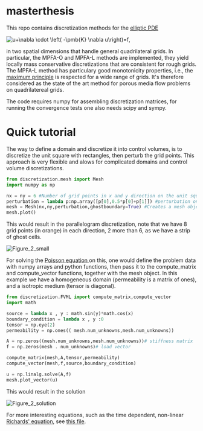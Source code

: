 # masterthesis
This repo contains discretization methods for the [elliptic PDE](https://en.wikipedia.org/wiki/Elliptic_partial_differential_equation)

<img src="https://latex.codecogs.com/svg.image?u&plus;\nabla&space;\cdot&space;\left(&space;-\pmb{K}&space;\nabla&space;u\right)=f" title="u+\nabla \cdot \left( -\pmb{K} \nabla u\right)=f" />,

in two spatial dimensions that handle general quadrilateral grids. In particular, the MPFA-O and MPFA-L methods are implemented, they yield locally mass conservative discretizations that are consistent for rough grids. The MPFA-L method has particulary good monotonicity properties, i.e., the [maximum principle](https://en.wikipedia.org/wiki/Maximum_principle) is respected for a wide range of grids. It's therefore considered as the state of the art method for porous media flow problems on quadrilatereal grids.

The code requires numpy for assembling discretization matrices, for running the convergence tests one also needs scipy and sympy.
# Quick tutorial #
The way to define a domain and discretize it into control volumes, is to discretize the unit square with rectangles, then perturb the grid points. This approach is very flexible and alows for complicated domains and control volume discretizations.

```python
from discretization.mesh import Mesh
import numpy as np

nx = ny = 6 #Number of grid points in x and y direction on the unit square
perturbation = lambda p:np.array([p[0],0.5*p[0]+p[1]]) #perturbation on every grid point p
mesh = Mesh(nx,ny,perturbation,ghostboundary=True) #Creates a mesh object with a strip of ghostcells for boundary handling
mesh.plot()
```
This would result in the parallelogram discretization, note that we have 8 grid points (in orange) in each direction, 2 more than 6, as we have a strip of ghost cells.

![Figure_2_small](https://user-images.githubusercontent.com/49365904/145256307-a9b73542-e4ff-4c44-b6ff-0c6f63c6d8c3.png)

For solving the [Poisson equation ](https://en.wikipedia.org/wiki/Poisson%27s_equation) on this, one would define the problem data with numpy arrays and python functions, then pass it to the compute_matrix and compute_vector functions, together with the mesh object. In this example we have a homogeneous domain (permeability is a matrix of ones), and a isotropic medium (tensor is diagonal).
```python
from discretization.FVML import compute_matrix,compute_vector
import math

source = lambda x , y : math.sin(y)*math.cos(x)
boundary_condition = lambda x , y :0
tensor = np.eye(2)
permeability = np.ones(( mesh.num_unknowns,mesh.num_unknowns))

A = np.zeros((mesh.num_unknowns,mesh.num_unknowns))# stiffness matrix
f = np.zeros(mesh . num_unknowns)# load vector

compute_matrix(mesh,A,tensor,permeability)
compute_vector(mesh,f,source,boundary_condition)

u = np.linalg.solve(A,f)
mesh.plot_vector(u)
```
This would result in the solution

![Figure_2_solution](https://user-images.githubusercontent.com/49365904/145258136-fcb74827-fa27-41f0-96aa-4711d4ca38c4.png)


For more interesting equations, such as the time dependent, non-linear [Richards' equation](https://en.wikipedia.org/wiki/Richards_equation), see [this file](richards_non_linear.py).
